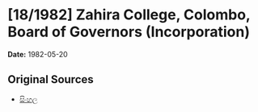 # [18/1982] Zahira College, Colombo, Board of Governors (Incorporation)

**Date:** 1982-05-20

## Original Sources

- [සිංහල](https://documents.gov.lk/view/acts/1982/5/18-1982_S.pdf)
